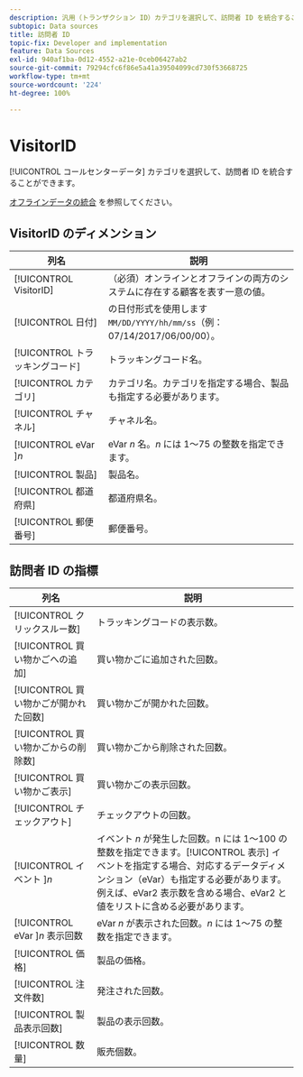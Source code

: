 ```yaml
---
description: 汎用（トランザクション ID）カテゴリを選択して、訪問者 ID を統合することができます。
subtopic: Data sources
title: 訪問者 ID
topic-fix: Developer and implementation
feature: Data Sources
exl-id: 940af1ba-0d12-4552-a21e-0ceb06427ab2
source-git-commit: 79294cfc6f86e5a41a39504099cd730f53668725
workflow-type: tm+mt
source-wordcount: '224'
ht-degree: 100%

---
```


# VisitorID

[!UICONTROL コールセンターデータ] カテゴリを選択して、訪問者 ID を統合することができます。

[オフラインデータの統合](/help/import/c-data-sources/datasrc-integrating-offline-data.md) を参照してください。

## VisitorID のディメンション

| 列名 | 説明 |
|--- |--- |
| [!UICONTROL VisitorID] | （必須）オンラインとオフラインの両方のシステムに存在する顧客を表す一意の値。 |
| [!UICONTROL 日付] | の日付形式を使用します `MM/DD/YYYY/hh/mm/ss`（例：07/14/2017/06/00/00）。 |
| [!UICONTROL トラッキングコード] | トラッキングコード名。 |
| [!UICONTROL カテゴリ] | カテゴリ名。カテゴリを指定する場合、製品も指定する必要があります。 |
| [!UICONTROL チャネル] | チャネル名。 |
| [!UICONTROL eVar ]*n* | eVar *n* 名。*n* には 1～75 の整数を指定できます。 |
| [!UICONTROL 製品] | 製品名。 |
| [!UICONTROL 都道府県] | 都道府県名。 |
| [!UICONTROL 郵便番号] | 郵便番号。 |

## 訪問者 ID の指標

| 列名 | 説明 |
| --- | --- |
| [!UICONTROL クリックスルー数] | トラッキングコードの表示数。 |
| [!UICONTROL 買い物かごへの追加] | 買い物かごに追加された回数。 |
| [!UICONTROL 買い物かごが開かれた回数] | 買い物かごが開かれた回数。 |
| [!UICONTROL 買い物かごからの削除数] | 買い物かごから削除された回数。 |
| [!UICONTROL 買い物かご表示] | 買い物かごの表示回数。 |
| [!UICONTROL チェックアウト] | チェックアウトの回数。 |
| [!UICONTROL イベント ]*n* | イベント *n* が発生した回数。n には 1～100 の整数を指定できます。[!UICONTROL 表示] イベントを指定する場合、対応するデータディメンション（eVar）も指定する必要があります。例えば、eVar2 表示数を含める場合、eVar2 と値をリストに含める必要があります。 |
| [!UICONTROL eVar ]*n* 表示回数 | eVar *n* が表示された回数。*n* には 1～75 の整数を指定できます。 |
| [!UICONTROL 価格] | 製品の価格。 |
| [!UICONTROL 注文件数] | 発注された回数。 |
| [!UICONTROL 製品表示回数] | 製品の表示回数。 |
| [!UICONTROL 数量] | 販売個数。 |
